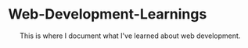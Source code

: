 # Web-Development-Learnings
<ul>
  This is where I document what I've learned about web development.
</ul>

